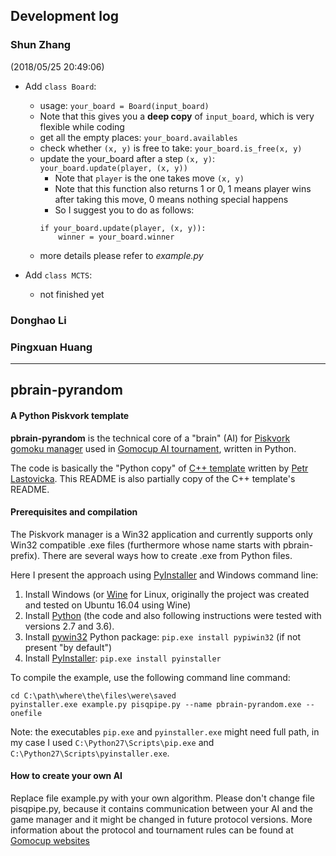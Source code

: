 ## Development log

### Shun Zhang
(2018/05/25 20:49:06)
- Add `class Board`:
	- usage: `your_board = Board(input_board)`
	- Note that this gives you a **deep copy** of `input_board`, which is very flexible while coding
	- get all the empty places: `your_board.availables`
	- check whether `(x, y)` is free to take: `your_board.is_free(x, y)`
	- update the your_board after a step `(x, y)`: `your_board.update(player, (x, y))`
		- Note that `player` is the one takes move `(x, y)`
		- Note that this function also returns 1 or 0, 
		  1 means player wins after taking this move, 0 means nothing special happens
		- So I suggest you to do as follows:
		```
		if your_board.update(player, (x, y)):
			winner = your_board.winner	
		```
	- more details please refer to *example.py*

- Add `class MCTS`:
	- not finished yet

### Donghao Li

### Pingxuan Huang

---
## pbrain-pyrandom

#### A Python Piskvork template

**pbrain-pyrandom** is the technical core of a "brain" (AI) for [Piskvork gomoku manager](http://petr.lastovicka.sweb.cz/piskvork.zip)
used in [Gomocup AI tournament](http://gomocup.org), written in Python.

The code is basically the "Python copy" of [C++ template](http://petr.lastovicka.sweb.cz/skel_cpp.zip) written by [Petr Lastovicka](http://petr.lastovicka.sweb.cz/indexEN.html).
This README is also partially copy of the C++ template's README.

#### Prerequisites and compilation
The Piskvork manager is a Win32 application and currently supports only Win32 compatible .exe files (furthermore whose name starts with pbrain- prefix).
There are several ways how to create .exe from Python files.

Here I present the approach using [PyInstaller](http://pyinstaller.org) and Windows command line:

1. Install Windows (or [Wine](https://www.winehq.org/) for Linux, originally the project was created and tested on Ubuntu 16.04 using Wine)
2. Install [Python](http://www.python.org) (the code and also following instructions were tested with versions 2.7 and 3.6).
3. Install [pywin32](https://sourceforge.net/projects/pywin32) Python package: `pip.exe install pypiwin32` (if not present "by default")
4. Install [PyInstaller](https://www.pyinstaller.org/): `pip.exe install pyinstaller`

To compile the example, use the following command line command:
```
cd C:\path\where\the\files\were\saved
pyinstaller.exe example.py pisqpipe.py --name pbrain-pyrandom.exe --onefile
```

Note: the executables `pip.exe` and `pyinstaller.exe` might need full path, in my case I used `C:\Python27\Scripts\pip.exe` and `C:\Python27\Scripts\pyinstaller.exe`.

#### How to create your own AI
Replace file example.py with your own algorithm. Please don't change file pisqpipe.py, because it contains communication between your AI and the game manager and it might be changed in future protocol versions. 
More information about the protocol and tournament rules can be found at [Gomocup websites](http://gomocup.org)
